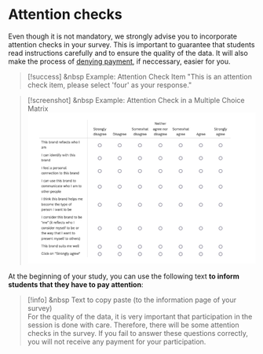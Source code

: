 
# Attention checks

Even though it is not mandatory, we strongly advise you to incorporate attention checks in your survey. This is important to guarantee that students read instructions carefully and to ensure the quality of the data. It will also make the process of [denying payment](granting-or-denying-payment), if neccessary, easier for you.

>[!success] <i class="fa-regular fa-thumbs-up"></i> &nbsp Example: Attention Check Item
>"This is an attention check item, please select 'four' as your response."

>[!screenshot] <i class="fa-solid fa-camera"></i> &nbsp Example: Attention Check in a Multiple Choice Matrix
><img src="/static/images/attention_check.png" alt="Attention Check" class="responsive-image">

At the beginning of your study, you can use the following text **to inform students that they have to pay attention**:

>[!info] <i class="fa-solid fa-info"></i> &nbsp Text to copy paste (to the information page of your survey)
><br>
> For the quality of the data, it is very important that participation in the session is done with care. Therefore, there will be some attention checks in the survey. If you fail to answer these questions correctly, you will not receive any payment for your participation.
